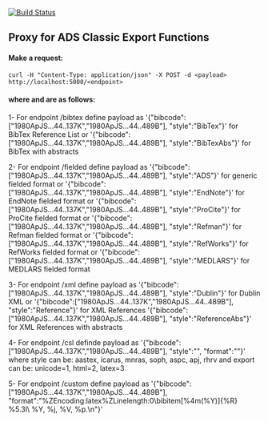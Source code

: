 [![Build Status](https://travis-ci.org/adsabs/export_service.svg?branch=master)](https://travis-ci.org/adsabs/export_service)

## Proxy for ADS Classic Export Functions


#### Make a request:

`curl -H "Content-Type: application/json" -X POST -d <payload> http://localhost:5000/<endpoint>`


#### where <payload> and <endpoint> are as follows:

1- For endpoint /bibtex define payload as
    '{"bibcode":["1980ApJS...44..137K","1980ApJS...44..489B"], "style":"BibTex"}'       for BibTex Reference List or
    '{"bibcode":["1980ApJS...44..137K","1980ApJS...44..489B"], "style":"BibTexAbs"}'    for BibTex with abstracts

2- For endpoint /fielded define payload as
    '{"bibcode":["1980ApJS...44..137K","1980ApJS...44..489B"], "style":"ADS"}'          for generic fielded format or
    '{"bibcode":["1980ApJS...44..137K","1980ApJS...44..489B"], "style":"EndNote"}'      for EndNote fielded format or
    '{"bibcode":["1980ApJS...44..137K","1980ApJS...44..489B"], "style":"ProCite"}'      for ProCite fielded format or
    '{"bibcode":["1980ApJS...44..137K","1980ApJS...44..489B"], "style":"Refman"}'       for Refman fielded format or
    '{"bibcode":["1980ApJS...44..137K","1980ApJS...44..489B"], "style":"RefWorks"}'     for RefWorks fielded format or
    '{"bibcode":["1980ApJS...44..137K","1980ApJS...44..489B"], "style":"MEDLARS"}'      for MEDLARS fielded format

3- For endpoint /xml define payload as
    '{"bibcode":["1980ApJS...44..137K","1980ApJS...44..489B"], "style":"Dublin"}'       for Dublin XML or
    '{"bibcode":["1980ApJS...44..137K","1980ApJS...44..489B"], "style":"Reference"}'    for XML References
    '{"bibcode":["1980ApJS...44..137K","1980ApJS...44..489B"], "style":"ReferenceAbs"}' for XML References with abstracts

4- For endpoint /csl definde payload as
    '{"bibcode":["1980ApJS...44..137K","1980ApJS...44..489B"], "style":"", "format":""}'
    where style can be: aastex, icarus, mnras, soph, aspc, apj, rhrv
    and export can be: unicode=1, html=2, latex=3

5- For endpoint /custom define payload as
    '{"bibcode":["1980ApJS...44..137K","1980ApJS...44..489B"], "format":"%ZEncoding:latex%ZLinelength:0\bibitem[%4m(%Y)]{%R} %5.3l\ %Y, %j, %V, %p.\n"}'
